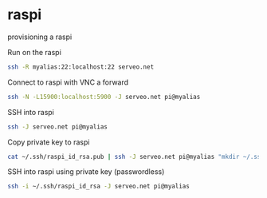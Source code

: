 # raspi
provisioning a raspi

Run on the raspi
```bash
ssh -R myalias:22:localhost:22 serveo.net
```

Connect to raspi with VNC a forward
```bash
ssh -N -L15900:localhost:5900 -J serveo.net pi@myalias
```

SSH into raspi
```bash
ssh -J serveo.net pi@myalias
```

Copy private key to raspi
```bash
cat ~/.ssh/raspi_id_rsa.pub | ssh -J serveo.net pi@myalias "mkdir ~/.ssh; cat >> ~/.ssh/authorized_keys"
```

SSH into raspi using private key (passwordless)
```bash
ssh -i ~/.ssh/raspi_id_rsa -J serveo.net pi@myalias
```

